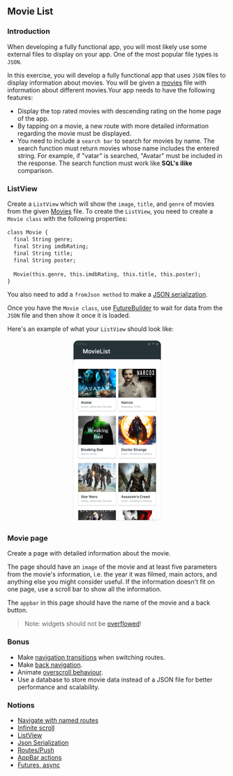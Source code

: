 ## Movie List

### Introduction

When developing a fully functional app, you will most likely use some external files to display on your app. One of the most popular file types is `JSON`.

In this exercise, you will develop a fully functional app that uses `JSON` files to display information about movies. You will be given a [movies](movies.json) file with information about different movies.Your app needs to have the following features:

- Display the top rated movies with descending rating on the home page of the app.
- By tapping on a movie, a new route with more detailed information regarding the movie must be displayed.
- You need to include a `search bar` to search for movies by name. The search function must return movies whose name includes the entered string. For example, if "vatar" is searched, "Avatar" must be included in the response. The search function must work like **SQL's ilike** comparison.

### ListView

Create a `ListView` which will show the `image`, `title`, and `genre` of movies from the given [Movies](movies.json) file. To create the `ListView`, you need to create a `Movie class` with the following properties:

```flutter
class Movie {
  final String genre;
  final String imdbRating;
  final String title;
  final String poster;

  Movie(this.genre, this.imdbRating, this.title, this.poster);
}
```

You also need to add a `fromJson method` to make a [JSON serialization](https://flutter.dev/docs/development/data-and-backend/json).

Once you have the `Movie class`, use [FutureBuilder](https://api.flutter.dev/flutter/widgets/FutureBuilder-class.html) to wait for data from the `JSON` file and then show it once it is loaded.

Here's an example of what your `ListView` should look like:

<center>
<img src="./resources/movieList.01.png?raw=true" style = "width: 210px !important; height: 420px !important;"/>
</center>

### Movie page

Create a page with detailed information about the movie.

The page should have an `image` of the movie and at least five parameters from the movie's information, i.e. the year it was filmed, main actors, and anything else you might consider useful. If the information doesn't fit on one page, use a scroll bar to show all the information.

The `appbar` in this page should have the name of the movie and a back button.

> Note: widgets should not be [overflowed](https://blog.flutterflow.io/preventing-layout-overflows/)!

### Bonus

- Make [navigation transitions](https://docs.flutter.dev/resources/platform-adaptations) when switching routes.
- Make [back navigation](https://docs.flutter.dev/resources/platform-adaptations#back-navigation).
- Animate [overscroll behaviour](https://docs.flutter.dev/resources/platform-adaptations#overscroll-behavior).
- Use a database to store movie data instead of a JSON file for better performance and scalability.

### Notions

- [Navigate with named routes](https://flutter.dev/docs/cookbook/navigation/named-routes)
- [Infinite scroll](https://pub.dev/packages/infinite_scroll_pagination)
- [ListView](https://api.flutter.dev/flutter/widgets/ListView-class.html)
- [Json Serialization](https://docs.flutter.dev/development/data-and-backend/json#serialization)
- [Routes/Push](https://docs.flutter.dev/development/ui/navigation)
- [AppBar actions](https://docs.flutter.dev/development/ui/widgets/material#AppBar)
- [Futures, async](https://dart.dev/codelabs/async-await)
